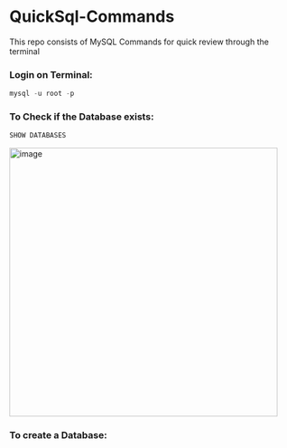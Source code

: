 # QuickSql-Commands
This repo consists of MySQL Commands for quick review through the terminal

### Login on Terminal:
```sql
mysql -u root -p
```

### To Check if the Database exists:
```sql
SHOW DATABASES
```

<img width="475" alt="image" src="https://github.com/user-attachments/assets/3dae1982-2e17-42f2-b37b-964864ee462f" />

### To create a Database:
```sql
```


